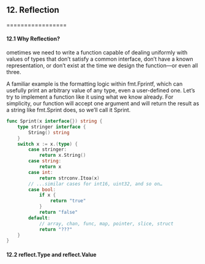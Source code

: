 ## 12. Reflection
=================

#### 12.1 Why Reflection?
ometimes we need to write a function capable of dealing uniformly with values of types
that don’t satisfy a common interface, don’t have a known representation, or don’t exist at
the time we design the function—or even all three.

A familiar example is the formatting logic within fmt.Fprintf, which can usefully
print an arbitrary value of any type, even a user-defined one. Let’s try to implement a
function like it using what we know already. For simplicity, our function will accept one
argument and will return the result as a string like fmt.Sprint does, so we’ll call it
Sprint.

```go
func Sprint(x interface{}) string {
	type stringer interface {
		String() string
	}
	switch x := x.(type) {
		case stringer:
			return x.String()
		case string:
			return x
		case int:
			return strconv.Itoa(x)
		// ...similar cases for int16, uint32, and so on…
		case bool:
			if x {
				return "true"
			}
			return "false"
		default:
			// array, chan, func, map, pointer, slice, struct
			return "???"
	}
}
```

#### 12.2 reflect.Type and reflect.Value
